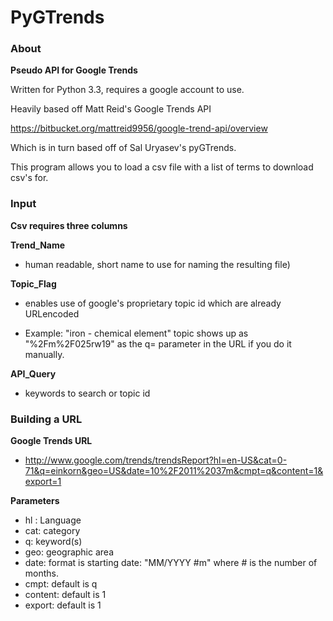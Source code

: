 PyGTrends
=========

### About

**Pseudo API for Google Trends**

Written for Python 3.3, requires a google account to use.

Heavily based off Matt Reid's Google Trends API

https://bitbucket.org/mattreid9956/google-trend-api/overview

Which is in turn based off of Sal Uryasev's pyGTrends.

This program allows you to load a csv file with a list of terms to download csv's for.

### Input

**Csv requires three columns**

**Trend_Name**

* human readable, short name to use for naming the resulting file)
  
**Topic_Flag**

* enables use of google's proprietary topic id which are already URLencoded
  
* Example: "iron - chemical element" topic shows up as "%2Fm%2F025rw19" as the q= parameter in the URL if you do it manually.
  
**API_Query**

* keywords to search or topic id

### Building a URL

**Google Trends URL**
* http://www.google.com/trends/trendsReport?hl=en-US&cat=0-71&q=einkorn&geo=US&date=10%2F2011%2037m&cmpt=q&content=1&export=1

**Parameters**
* hl : Language
* cat: category
* q: keyword(s)
* geo: geographic area
* date: format is starting date: "MM/YYYY #m" where # is the number of months.
* cmpt: default is q
* content: default is 1
* export: default is 1

